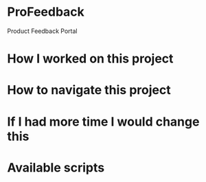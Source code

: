 # ProFeedback

Product Feedback Portal

# How I worked on this project

# How to navigate this project

# If I had more time I would change this

# Available scripts
